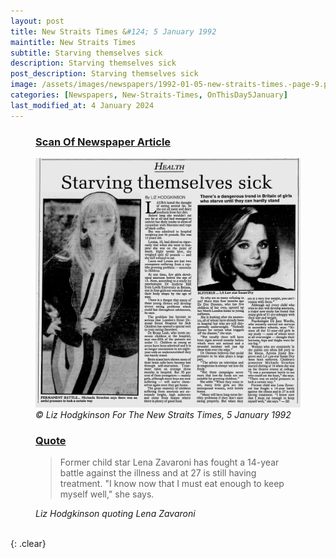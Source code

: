 ```yaml
---
layout: post
title: New Straits Times &#124; 5 January 1992
maintitle: New Straits Times
subtitle: Starving themselves sick
description: Starving themselves sick
post_description: Starving themselves sick
image: /assets/images/newspapers/1992-01-05-new-straits-times.-page-9.png
categories: [Newspapers, New-Straits-Times, OnThisDay5January]
last_modified_at: 4 January 2024
---
```


<figure class="fig3">
<h3 id="infobox1"><a href="#infobox1">Scan Of Newspaper Article</a></h3>
<img src="/assets/images/newspapers/1992-01-05-new-straits-times.-page-9.png" class="full-width" />
<cite>&copy; Liz Hodgkinson For The New Straits Times, 5 January 1992</cite>
</figure>

<figure class="fig3">
<h3 id="infobox2"><a href="#infobox2">Quote</a></h3>
<blockquote>
<p>Former child star Lena Zavaroni has fought a 14-year battle against the illness and at 27 is still having treatment. "I know now that I must eat enough to keep myself well," she says.</p>
</blockquote>
<cite>Liz Hodgkinson quoting Lena Zavaroni</cite>
</figure>

<br />{: .clear}

